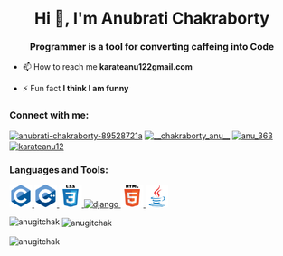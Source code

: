 <h1 align="center">Hi 👋, I'm Anubrati Chakraborty</h1>
<h3 align="center">Programmer is a tool for converting caffeing into Code</h3>

- 📫 How to reach me **karateanu122gmail.com**

- ⚡ Fun fact **I think I am funny**

<h3 align="left">Connect with me:</h3>
<p align="left">
<a href="https://linkedin.com/in/anubrati-chakraborty-89528721a" target="blank"><img align="center" src="https://raw.githubusercontent.com/rahuldkjain/github-profile-readme-generator/master/src/images/icons/Social/linked-in-alt.svg" alt="anubrati-chakraborty-89528721a" height="30" width="40" /></a>
<a href="https://instagram.com/__chakraborty_anu__" target="blank"><img align="center" src="https://raw.githubusercontent.com/rahuldkjain/github-profile-readme-generator/master/src/images/icons/Social/instagram.svg" alt="__chakraborty_anu__" height="30" width="40" /></a>
<a href="https://www.codechef.com/users/anu_363" target="blank"><img align="center" src="https://cdn.jsdelivr.net/npm/simple-icons@3.1.0/icons/codechef.svg" alt="anu_363" height="30" width="40" /></a>
<a href="https://www.leetcode.com/karateanu12" target="blank"><img align="center" src="https://raw.githubusercontent.com/rahuldkjain/github-profile-readme-generator/master/src/images/icons/Social/leet-code.svg" alt="karateanu12" height="30" width="40" /></a>
</p>

<h3 align="left">Languages and Tools:</h3>
<p align="left"> <a href="https://www.cprogramming.com/" target="_blank" rel="noreferrer"> <img src="https://raw.githubusercontent.com/devicons/devicon/master/icons/c/c-original.svg" alt="c" width="40" height="40"/> </a> <a href="https://www.w3schools.com/cpp/" target="_blank" rel="noreferrer"> <img src="https://raw.githubusercontent.com/devicons/devicon/master/icons/cplusplus/cplusplus-original.svg" alt="cplusplus" width="40" height="40"/> </a> <a href="https://www.w3schools.com/css/" target="_blank" rel="noreferrer"> <img src="https://raw.githubusercontent.com/devicons/devicon/master/icons/css3/css3-original-wordmark.svg" alt="css3" width="40" height="40"/> </a> <a href="https://www.djangoproject.com/" target="_blank" rel="noreferrer"> <img src="https://cdn.worldvectorlogo.com/logos/django.svg" alt="django" width="40" height="40"/> </a> <a href="https://www.w3.org/html/" target="_blank" rel="noreferrer"> <img src="https://raw.githubusercontent.com/devicons/devicon/master/icons/html5/html5-original-wordmark.svg" alt="html5" width="40" height="40"/> </a> <a href="https://www.java.com" target="_blank" rel="noreferrer"> <img src="https://raw.githubusercontent.com/devicons/devicon/master/icons/java/java-original.svg" alt="java" width="40" height="40"/> </a> </p>

<p><img align="left" src="https://github-readme-stats.vercel.app/api/top-langs?username=anugitchak&show_icons=true&locale=en&layout=compact" alt="anugitchak" /></p>

<p>&nbsp;<img align="center" src="https://github-readme-stats.vercel.app/api?username=anugitchak&show_icons=true&locale=en" alt="anugitchak" /></p>

<p><img align="center" src="https://github-readme-streak-stats.herokuapp.com/?user=anugitchak&" alt="anugitchak" /></p>
